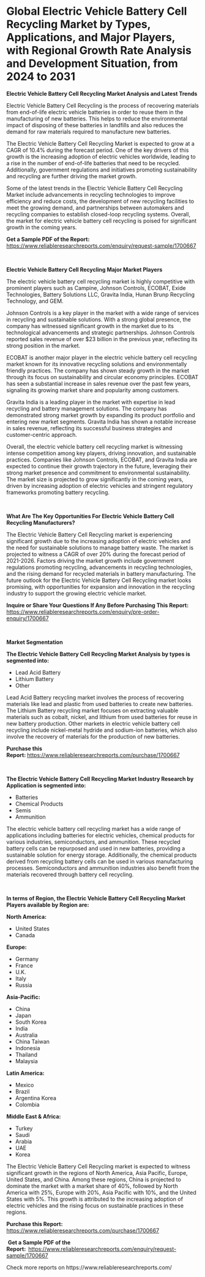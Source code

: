 <p><h1>Global Electric Vehicle Battery Cell Recycling Market by Types, Applications, and Major Players, with Regional Growth Rate Analysis and Development Situation, from 2024 to 2031</h1></p><p><strong>Electric Vehicle Battery Cell Recycling Market Analysis and Latest Trends</strong></p>
<p><p>Electric Vehicle Battery Cell Recycling is the process of recovering materials from end-of-life electric vehicle batteries in order to reuse them in the manufacturing of new batteries. This helps to reduce the environmental impact of disposing of these batteries in landfills and also reduces the demand for raw materials required to manufacture new batteries.</p><p>The Electric Vehicle Battery Cell Recycling Market is expected to grow at a CAGR of 10.4% during the forecast period. One of the key drivers of this growth is the increasing adoption of electric vehicles worldwide, leading to a rise in the number of end-of-life batteries that need to be recycled. Additionally, government regulations and initiatives promoting sustainability and recycling are further driving the market growth.</p><p>Some of the latest trends in the Electric Vehicle Battery Cell Recycling Market include advancements in recycling technologies to improve efficiency and reduce costs, the development of new recycling facilities to meet the growing demand, and partnerships between automakers and recycling companies to establish closed-loop recycling systems. Overall, the market for electric vehicle battery cell recycling is poised for significant growth in the coming years.</p></p>
<p><strong>Get a Sample PDF of the Report:&nbsp;</strong> <a href="https://www.reliableresearchreports.com/enquiry/request-sample/1700667">https://www.reliableresearchreports.com/enquiry/request-sample/1700667</a></p>
<p>&nbsp;</p>
<p><strong>Electric Vehicle Battery Cell Recycling Major Market Players</strong></p>
<p><p>The electric vehicle battery cell recycling market is highly competitive with prominent players such as Campine, Johnson Controls, ECOBAT, Exide Technologies, Battery Solutions LLC, Gravita India, Hunan Brunp Recycling Technology, and GEM. </p><p>Johnson Controls is a key player in the market with a wide range of services in recycling and sustainable solutions. With a strong global presence, the company has witnessed significant growth in the market due to its technological advancements and strategic partnerships. Johnson Controls reported sales revenue of over $23 billion in the previous year, reflecting its strong position in the market.</p><p>ECOBAT is another major player in the electric vehicle battery cell recycling market known for its innovative recycling solutions and environmentally friendly practices. The company has shown steady growth in the market through its focus on sustainability and circular economy principles. ECOBAT has seen a substantial increase in sales revenue over the past few years, signaling its growing market share and popularity among customers.</p><p>Gravita India is a leading player in the market with expertise in lead recycling and battery management solutions. The company has demonstrated strong market growth by expanding its product portfolio and entering new market segments. Gravita India has shown a notable increase in sales revenue, reflecting its successful business strategies and customer-centric approach.</p><p>Overall, the electric vehicle battery cell recycling market is witnessing intense competition among key players, driving innovation, and sustainable practices. Companies like Johnson Controls, ECOBAT, and Gravita India are expected to continue their growth trajectory in the future, leveraging their strong market presence and commitment to environmental sustainability. The market size is projected to grow significantly in the coming years, driven by increasing adoption of electric vehicles and stringent regulatory frameworks promoting battery recycling.</p></p>
<p>&nbsp;</p>
<p><strong>What Are The Key Opportunities For Electric Vehicle Battery Cell Recycling Manufacturers?</strong></p>
<p><p>The Electric Vehicle Battery Cell Recycling market is experiencing significant growth due to the increasing adoption of electric vehicles and the need for sustainable solutions to manage battery waste. The market is projected to witness a CAGR of over 20% during the forecast period of 2021-2026. Factors driving the market growth include government regulations promoting recycling, advancements in recycling technologies, and the rising demand for recycled materials in battery manufacturing. The future outlook for the Electric Vehicle Battery Cell Recycling market looks promising, with opportunities for expansion and innovation in the recycling industry to support the growing electric vehicle market.</p></p>
<p><strong>Inquire or Share Your Questions If Any Before Purchasing This Report:</strong> <a href="https://www.reliableresearchreports.com/enquiry/pre-order-enquiry/1700667">https://www.reliableresearchreports.com/enquiry/pre-order-enquiry/1700667</a></p>
<p>&nbsp;</p>
<p><strong>Market Segmentation</strong></p>
<p><strong>The Electric Vehicle Battery Cell Recycling Market Analysis by types is segmented into:</strong></p>
<p><ul><li>Lead Acid Battery</li><li>Lithium Battery</li><li>Other</li></ul></p>
<p><p>Lead Acid Battery recycling market involves the process of recovering materials like lead and plastic from used batteries to create new batteries. The Lithium Battery recycling market focuses on extracting valuable materials such as cobalt, nickel, and lithium from used batteries for reuse in new battery production. Other markets in electric vehicle battery cell recycling include nickel-metal hydride and sodium-ion batteries, which also involve the recovery of materials for the production of new batteries.</p></p>
<p><strong>Purchase this Report:&nbsp;</strong><a href="https://www.reliableresearchreports.com/purchase/1700667">https://www.reliableresearchreports.com/purchase/1700667</a></p>
<p>&nbsp;</p>
<p><strong>The Electric Vehicle Battery Cell Recycling Market Industry Research by Application is segmented into:</strong></p>
<p><ul><li>Batteries</li><li>Chemical Products</li><li>Semis</li><li>Ammunition</li></ul></p>
<p><p>The electric vehicle battery cell recycling market has a wide range of applications including batteries for electric vehicles, chemical products for various industries, semiconductors, and ammunition. These recycled battery cells can be repurposed and used in new batteries, providing a sustainable solution for energy storage. Additionally, the chemical products derived from recycling battery cells can be used in various manufacturing processes. Semiconductors and ammunition industries also benefit from the materials recovered through battery cell recycling.</p></p>
<p>&nbsp;</p>
<p><strong>In terms of Region, the Electric Vehicle Battery Cell Recycling Market Players available by Region are:</strong></p>
<p>
    <p> <strong> North America: </strong>
        <ul>
            <li>United States</li>
            <li>Canada</li>
        </ul>
        </p> 
    <p> <strong> Europe: </strong>
        <ul>
            <li>Germany</li>
            <li>France</li>
            <li>U.K.</li>
            <li>Italy</li>
            <li>Russia</li>
        </ul>
        </p> 
    <p> <strong> Asia-Pacific: </strong>
        <ul>
            <li>China</li>
            <li>Japan</li>
            <li>South Korea</li>
            <li>India</li>
            <li>Australia</li>
            <li>China Taiwan</li>
            <li>Indonesia</li>
            <li>Thailand</li>
            <li>Malaysia</li>
        </ul>
        </p> 
    <p> <strong> Latin America: </strong>
        <ul>
            <li>Mexico</li>
            <li>Brazil</li>
            <li>Argentina Korea</li>
            <li>Colombia</li>
        </ul>
        </p> 
    <p> <strong> Middle East & Africa: </strong>
        <ul>
            <li>Turkey</li>
            <li>Saudi</li>
            <li>Arabia</li>
            <li>UAE</li>
            <li>Korea</li>
        </ul>
    </p>
    </p>
<p><p>The Electric Vehicle Battery Cell Recycling market is expected to witness significant growth in the regions of North America, Asia Pacific, Europe, United States, and China. Among these regions, China is projected to dominate the market with a market share of 40%, followed by North America with 25%, Europe with 20%, Asia Pacific with 10%, and the United States with 5%. This growth is attributed to the increasing adoption of electric vehicles and the rising focus on sustainable practices in these regions.</p></p>
<p><strong>Purchase this Report: </strong><a href="https://www.reliableresearchreports.com/purchase/1700667">https://www.reliableresearchreports.com/purchase/1700667</a></p>
<p>&nbsp;<strong>Get a Sample PDF of the Report:&nbsp;&nbsp;</strong><a href="https://www.reliableresearchreports.com/enquiry/request-sample/1700667">https://www.reliableresearchreports.com/enquiry/request-sample/1700667</a></p>
<p><strong></strong></p>
<p>Check more reports on https://www.reliableresearchreports.com/</p>